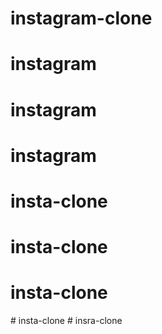 # instagram-clone
# instagram
# instagram
# instagram
# insta-clone
# insta-clone
# insta-clone
#   i n s t a - c l o n e  
 #   i n s r a - c l o n e  
 
